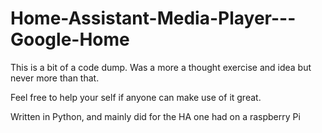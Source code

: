# Home-Assistant-Media-Player---Google-Home

This is a bit of a code dump. Was a more a thought exercise and idea but never more than that. 

Feel free to help your self if anyone can make use of it great.

Written in Python, and mainly did for the HA one had on a raspberry Pi
